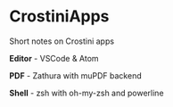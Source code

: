 # CrostiniApps
Short notes on Crostini apps


<b>Editor</b> - VSCode & Atom

<b>PDF</b> - Zathura with muPDF backend

<b>Shell</b> - zsh with oh-my-zsh and powerline
